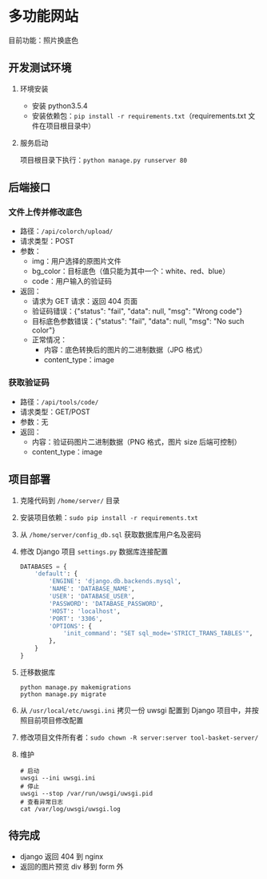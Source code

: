 # 多功能网站

目前功能：照片换底色

## 开发测试环境

1. 环境安装
   - 安装 python3.5.4
   - 安装依赖包：`pip install -r requirements.txt`（requirements.txt 文件在项目根目录中）
2. 服务启动

   项目根目录下执行：`python manage.py runserver 80`

## 后端接口

### 文件上传并修改底色

- 路径：`/api/colorch/upload/`
- 请求类型：POST
- 参数：
  - img：用户选择的原图片文件
  - bg_color：目标底色（值只能为其中一个：white、red、blue）
  - code：用户输入的验证码
- 返回：
  - 请求为 GET 请求：返回 404 页面
  - 验证码错误：{"status": "fail", "data": null, "msg": "Wrong code"}
  - 目标底色参数错误：{"status": "fail", "data": null, "msg": "No such color"}
  - 正常情况：
    - 内容：底色转换后的图片的二进制数据（JPG 格式）
    - content_type：image

### 获取验证码

- 路径：`/api/tools/code/`
- 请求类型：GET/POST
- 参数：无
- 返回：
  - 内容：验证码图片二进制数据（PNG 格式，图片 size 后端可控制）
  - content_type：image

## 项目部署

1. 克隆代码到 `/home/server/` 目录

2. 安装项目依赖：`sudo pip install -r requirements.txt`

3. 从 `/home/server/config_db.sql` 获取数据库用户名及密码

4. 修改 Django 项目 `settings.py` 数据库连接配置

   ```python
   DATABASES = {
       'default': {
           'ENGINE': 'django.db.backends.mysql',
           'NAME': 'DATABASE_NAME',
           'USER': 'DATABASE_USER',
           'PASSWORD': 'DATABASE_PASSWORD',
           'HOST': 'localhost',
           'PORT': '3306',
           'OPTIONS': {
               'init_command': "SET sql_mode='STRICT_TRANS_TABLES'",
           },
       }
   }
   ```

5. 迁移数据库

   ```shell
   python manage.py makemigrations
   python manage.py migrate
   ```

6. 从 `/usr/local/etc/uwsgi.ini` 拷贝一份 uwsgi 配置到 Django 项目中，并按照目前项目修改配置

7. 修改项目文件所有者：`sudo chown -R server:server tool-basket-server/`

8. 维护

   ```shell
   # 启动
   uwsgi --ini uwsgi.ini
   # 停止
   uwsgi --stop /var/run/uwsgi/uwsgi.pid
   # 查看异常日志
   cat /var/log/uwsgi/uwsgi.log
   ```

## 待完成

- django 返回 404 到 nginx
- 返回的图片预览 div 移到 form 外

